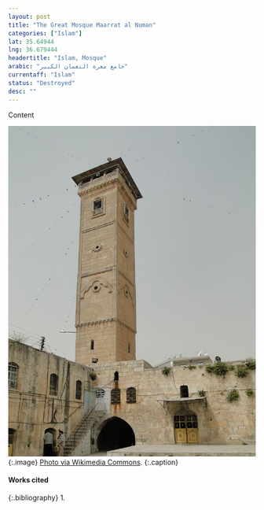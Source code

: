 ```yaml
---
layout: post
title: "The Great Mosque Maarrat al Numan"
categories: ["Islam"]
lat: 35.64944
lng: 36.679444
headertitle: "Islam, Mosque"
arabic: "جامع معرة النعمان الكبير"
currentaff: "Islam"
status: "Destroyed"
desc: ""
---
```

Content

![The Great Mosque Maarrat al Numan](images/maarrat.jpeg)
   {:.image}
[Photo via Wikimedia Commons](https://commons.wikimedia.org/wiki/File:Great_Mosque_of_Ma%27arrat_al-Numan_03.jpg).
   {:.caption}

#### Works cited

{:.bibliography}
1. 


